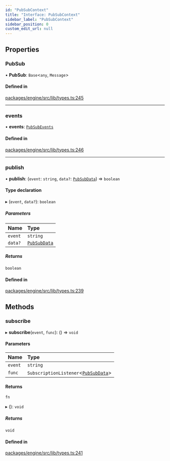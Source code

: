 ```yaml
---
id: "PubSubContext"
title: "Interface: PubSubContext"
sidebar_label: "PubSubContext"
sidebar_position: 0
custom_edit_url: null
---
```


## Properties

### PubSub

• **PubSub**: `Base`<`any`, `Message`\>

#### Defined in

[packages/engine/src/lib/types.ts:245](https://github.com/Oneirocom/MagickML/blob/f74165ec/packages/engine/src/lib/types.ts#L245)

___

### events

• **events**: [`PubSubEvents`](../modules.md#pubsubevents)

#### Defined in

[packages/engine/src/lib/types.ts:246](https://github.com/Oneirocom/MagickML/blob/f74165ec/packages/engine/src/lib/types.ts#L246)

___

### publish

• **publish**: (`event`: `string`, `data?`: [`PubSubData`](../modules.md#pubsubdata)) => `boolean`

#### Type declaration

▸ (`event`, `data?`): `boolean`

##### Parameters

| Name | Type |
| :------ | :------ |
| `event` | `string` |
| `data?` | [`PubSubData`](../modules.md#pubsubdata) |

##### Returns

`boolean`

#### Defined in

[packages/engine/src/lib/types.ts:239](https://github.com/Oneirocom/MagickML/blob/f74165ec/packages/engine/src/lib/types.ts#L239)

## Methods

### subscribe

▸ **subscribe**(`event`, `func`): () => `void`

#### Parameters

| Name | Type |
| :------ | :------ |
| `event` | `string` |
| `func` | `SubscriptionListener`<[`PubSubData`](../modules.md#pubsubdata)\> |

#### Returns

`fn`

▸ (): `void`

##### Returns

`void`

#### Defined in

[packages/engine/src/lib/types.ts:241](https://github.com/Oneirocom/MagickML/blob/f74165ec/packages/engine/src/lib/types.ts#L241)
